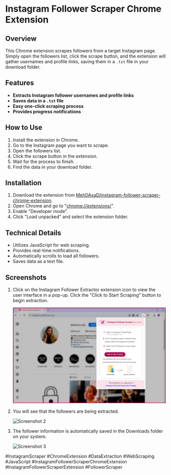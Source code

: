 # Instagram Follower Scraper Chrome Extension


## Overview

This Chrome extension scrapes followers from a target Instagram page. Simply open the followers list, click the scrape button, and the extension will gather usernames and profile links, saving them in a `.txt` file in your download folder.


## Features
*   **Extracts Instagram follower usernames and profile links**
*   **Saves data in a `.txt` file**
*   **Easy one-click scraping process**
*   **Provides progress notifications**


## How to Use
1. Install the extension in Chrome.
2. Go to the Instagram page you want to scrape.
3. Open the followers list.
4. Click the scrape button in the extension.
5. Wait for the process to finish.
6. Find the data in your download folder.


## Installation
1. Download the extension from [MehDAsaD/instagram-follower-scraper-chrome-extension](https://github.com/MehDAsaD/instagram-follower-scraper-chrome-extension/tree/main).
2. Open Chrome and go to "[chrome://extensions/](chrome://extensions/)".
3. Enable "Developer mode".
4. Click "Load unpacked" and select the extension folder.


## Technical Details
- Utilizes JavaScript for web scraping.
- Provides real-time notifications.
- Automatically scrolls to load all followers.
- Saves data as a text file.
  

## Screenshots
1. Click on the Instagram Follower Extractor extension icon to view the user interface in a pop-up. Click the "Click to Start Scraping" button to begin extraction.

   ![Screenshot 1](screenshot/extension-1.png)

2. You will see that the followers are being extracted.

   ![Screenshot 2](screenshot/extension–2.png)

3. The follower information is automatically saved in the Downloads folder on your system.

   ![Screenshot 3](screenshot/extension–3.png)



#InstagramScraper #ChromeExtension #DataExtraction #WebScraping #JavaScript #InstagramFollowerScraperChromeExtension #InstagramFollowerScraperExtension #FollowerScraper

